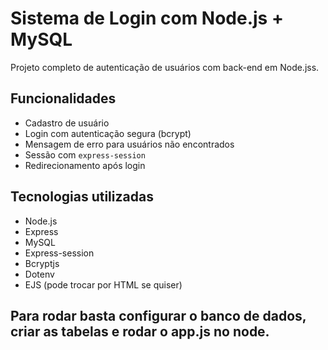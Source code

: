 #  Sistema de Login com Node.js + MySQL

Projeto completo de autenticação de usuários com back-end em Node.jss.

##  Funcionalidades
- Cadastro de usuário
- Login com autenticação segura (bcrypt)
- Mensagem de erro para usuários não encontrados
- Sessão com `express-session`
- Redirecionamento após login


##  Tecnologias utilizadas
- Node.js
- Express
- MySQL
- Express-session
- Bcryptjs
- Dotenv
- EJS (pode trocar por HTML se quiser)

## Para rodar basta configurar o banco de dados, criar as tabelas e rodar o app.js no node.

